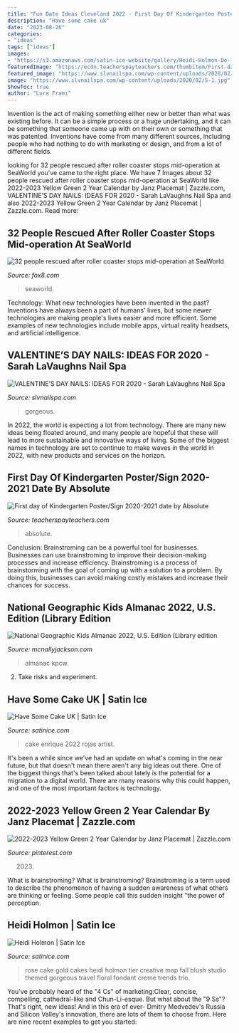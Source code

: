 ```yaml
---
title: "Fun Date Ideas Cleveland 2022 - First Day Of Kindergarten Poster/sign 2020-2021 Date By Absolute"
description: "Have some cake uk"
date: "2023-08-26"
categories:
- "ideas"
tags: ["ideas"]
images:
- "https://s3.amazonaws.com/satin-ice-website/gallery/Heidi-Holmon-De-la-Creme-Creative-Studio-Wedding-Elegant-22.jpg?mtime=20170201163129"
featuredImage: "https://ecdn.teacherspayteachers.com/thumbitem/First-day-of-Kindergarten-Poster-Sign-2019-2020-date-4477557-1594584157/original-4477557-1.jpg"
featured_image: "https://www.slvnailspa.com/wp-content/uploads/2020/02/5-1.jpg"
image: "https://www.slvnailspa.com/wp-content/uploads/2020/02/5-1.jpg"
ShowToc: true
author: "Lura Frami"
---
```



Invention is the act of making something either new or better than what was existing before. It can be a simple process or a huge undertaking, and it can be something that someone came up with on their own or something that was patented. Inventions have come from many different sources, including people who had nothing to do with marketing or design, and from a lot of different fields.

	

		
looking for 32 people rescued after roller coaster stops mid-operation at SeaWorld you've came to the right place. We have 7 Images about 32 people rescued after roller coaster stops mid-operation at SeaWorld like 2022-2023 Yellow Green 2 Year Calendar by Janz Placemat | Zazzle.com, VALENTINE’S DAY NAILS: IDEAS FOR 2020 - Sarah LaVaughns Nail Spa and also 2022-2023 Yellow Green 2 Year Calendar by Janz Placemat | Zazzle.com. Read more:
		
    
## 32 People Rescued After Roller Coaster Stops Mid-operation At SeaWorld

<img loading=lazy src="https://fox8.com/wp-content/uploads/sites/12/2019/11/sw7_0048_tidal_twister.jpg?w=1280" onerror="this.onerror=null;this.src='https://tse2.mm.bing.net/th?id=OIP.wJlsNYUEZQdpSAB9-55U1wHaE8&amp;pid=15.1';" alt="32 people rescued after roller coaster stops mid-operation at SeaWorld">

_Source: fox8.com_

>seaworld. 

	

Technology: What new technologies have been invented in the past?
Inventions have always been a part of humans' lives, but some newer technologies are making people's lives easier and more efficient. Some examples of new technologies include mobile apps, virtual reality headsets, and artificial intelligence.

    
## VALENTINE’S DAY NAILS: IDEAS FOR 2020 - Sarah LaVaughns Nail Spa

<img loading=lazy src="https://www.slvnailspa.com/wp-content/uploads/2020/02/5-1.jpg" onerror="this.onerror=null;this.src='https://tse4.mm.bing.net/th?id=OIP.XriI8C9-YWw5Mf8wxuoqFwHaHa&amp;pid=15.1';" alt="VALENTINE’S DAY NAILS: IDEAS FOR 2020 - Sarah LaVaughns Nail Spa">

_Source: slvnailspa.com_

>gorgeous. 

	

In 2022, the world is expecting a lot from technology. There are many new ideas being floated around, and many people are hopeful that these will lead to more sustainable and innovative ways of living. Some of the biggest names in technology are set to continue to make waves in the world in 2022, with new products and services on the horizon.

    
## First Day Of Kindergarten Poster/Sign 2020-2021 Date By Absolute

<img loading=lazy src="https://ecdn.teacherspayteachers.com/thumbitem/First-day-of-Kindergarten-Poster-Sign-2019-2020-date-4477557-1594584157/original-4477557-1.jpg" onerror="this.onerror=null;this.src='https://tse2.mm.bing.net/th?id=OIP.jEcnItnYO5tPsVKrSlSm2QAAAA&amp;pid=15.1';" alt="First day of Kindergarten Poster/Sign 2020-2021 date by Absolute">

_Source: teacherspayteachers.com_

>absolute. 

	

Conclusion: Brainstroming can be a powerful tool for businesses.
Businesses can use brainstroming to improve their decision-making processes and increase efficiency. Brainstroming is a process of brainstorming with the goal of coming up with a solution to a problem. By doing this, businesses can avoid making costly mistakes and increase their chances for success.

    
## National Geographic Kids Almanac 2022, U.S. Edition (Library Edition

<img loading=lazy src="https://images.booksense.com/images/032/372/9781426372032.jpg" onerror="this.onerror=null;this.src='https://tse2.mm.bing.net/th?id=OIP._1wxCgL9-NxWvpJEG5CycAAAAA&amp;pid=15.1';" alt="National Geographic Kids Almanac 2022, U.S. Edition (Library edition">

_Source: mcnallyjackson.com_

>almanac kpcw. 

	

2. Take risks and experiment.

    
## Have Some Cake UK | Satin Ice

<img loading=lazy src="https://s3.amazonaws.com/satin-ice-website/gallery/Enrique-Roja-HAVE-SOME-CAKE-Wedding-Elegant-5.JPG?mtime=20170220142140" onerror="this.onerror=null;this.src='https://tse1.mm.bing.net/th?id=OIP.T5JCB5jaBn91zT8kkTNgegHaN9&amp;pid=15.1';" alt="Have Some Cake UK | Satin Ice">

_Source: satinice.com_

>cake enrique 2022 rojas artist. 

	

It's been a while since we've had an update on what's coming in the near future, but that doesn't mean there aren't any big ideas out there. One of the biggest things that's been talked about lately is the potential for a migration to a digital world. There are many reasons why this could happen, and one of the most important factors is technology.

    
## 2022-2023 Yellow Green 2 Year Calendar By Janz Placemat | Zazzle.com

<img loading=lazy src="https://i.pinimg.com/736x/49/58/ac/4958ac4cce77b68bfd09be1eb1cb31fa.jpg" onerror="this.onerror=null;this.src='https://tse1.mm.bing.net/th?id=OIP.JMwcb8QTjtwjU9U1BiW0GgHaHa&amp;pid=15.1';" alt="2022-2023 Yellow Green 2 Year Calendar by Janz Placemat | Zazzle.com">

_Source: pinterest.com_

>2023. 

	

What is brainstroming?
What is brainstroming? Brainstroming is a term used to describe the phenomenon of having a sudden awareness of what others are thinking or feeling. Some people call this sudden insight "the power of perception.

    
## Heidi Holmon | Satin Ice

<img loading=lazy src="https://s3.amazonaws.com/satin-ice-website/gallery/Heidi-Holmon-De-la-Creme-Creative-Studio-Wedding-Elegant-22.jpg?mtime=20170201163129" onerror="this.onerror=null;this.src='https://tse1.mm.bing.net/th?id=OIP.6uNkhKlYiQSA5_MV5QuniAHaKo&amp;pid=15.1';" alt="Heidi Holmon | Satin Ice">

_Source: satinice.com_

>rose cake gold cakes heidi holmon tier creative map fall blush studio themed gorgeous travel floral fondant creme trends trio. 

	

You've probably heard of the "4 Cs" of marketing:Clear, concise, compelling, cathedral-like and Chun-Li-esque. But what about the "9 Ss"? That's right, new ideas! And in this era of ever- Dmitry Medvedev's Russia and Silicon Valley's innovation, there are lots of them to choose from. Here are nine recent examples to get you started: 

